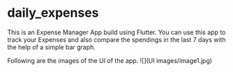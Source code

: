 # daily_expenses
This is an Expense Manager App build using Flutter. You can use this app to track your Expenses and also compare the spendings in the last 7 days with the help of a simple bar graph.

Following are the images of the UI of the app.
![](UI images/image1.jpg)
